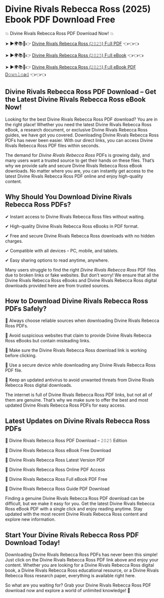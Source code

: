 # Divine Rivals Rebecca Ross (2025) Ebook PDF Download Free

💥 Divine Rivals Rebecca Ross PDF Download Now! 💥

➤ ►🌍📚📱👉 [Divine Rivals Rebecca Ross (𝟸𝟶𝟸𝟻) F𝚞ll PDF](https://getpdf.xyz/divine-rivals-rebecca-ross) 👈👈👈


➤ ►🌍📚📱👉 [Divine Rivals Rebecca Ross (𝟸𝟶𝟸𝟻) F𝚞ll eBook](https://getpdf.xyz/divine-rivals-rebecca-ross) 👈👈👈


➤ ►🌍📚📱👉 [Divine Rivals Rebecca Ross (𝟸𝟶𝟸𝟻) F𝚞ll eBook PDF D𝚘𝚠𝚗𝚕𝚘a𝚍](https://getpdf.xyz/divine-rivals-rebecca-ross) 👈👈👈


## Divine Rivals Rebecca Ross PDF Download – Get the Latest Divine Rivals Rebecca Ross eBook Now!

Looking for the best Divine Rivals Rebecca Ross PDF download? You are in the right place! Whether you need the latest Divine Rivals Rebecca Ross eBook, a research document, or exclusive Divine Rivals Rebecca Ross guides, we have got you covered. Downloading Divine Rivals Rebecca Ross PDFs has never been easier. With our direct links, you can access Divine Rivals Rebecca Ross PDF files within seconds.

The demand for *Divine Rivals Rebecca Ross* PDFs is growing daily, and many users want a trusted source to get their hands on these files. That’s why we provide safe and secure Divine Rivals Rebecca Ross eBook downloads. No matter where you are, you can instantly get access to the latest Divine Rivals Rebecca Ross PDF online and enjoy high-quality content.

## Why Should You Download Divine Rivals Rebecca Ross PDFs?

✔ Instant access to Divine Rivals Rebecca Ross files without waiting.

✔ High-quality Divine Rivals Rebecca Ross eBooks in PDF format.

✔ Free and secure Divine Rivals Rebecca Ross downloads with no hidden charges.

✔ Compatible with all devices – PC, mobile, and tablets.

✔ Easy sharing options to read anytime, anywhere.

Many users struggle to find the right *Divine Rivals Rebecca Ross* PDF files due to broken links or fake websites. But don’t worry! We ensure that all the Divine Rivals Rebecca Ross eBooks and Divine Rivals Rebecca Ross digital downloads provided here are from trusted sources.

## How to Download Divine Rivals Rebecca Ross PDFs Safely?

📌 Always choose reliable sources when downloading Divine Rivals Rebecca Ross PDFs.

📌 Avoid suspicious websites that claim to provide Divine Rivals Rebecca Ross eBooks but contain misleading links.

📌 Make sure the Divine Rivals Rebecca Ross download link is working before clicking.

📌 Use a secure device while downloading any Divine Rivals Rebecca Ross PDF file.

📌 Keep an updated antivirus to avoid unwanted threats from Divine Rivals Rebecca Ross digital downloads.

The internet is full of Divine Rivals Rebecca Ross PDF links, but not all of them are genuine. That’s why we make sure to offer the best and most updated Divine Rivals Rebecca Ross PDFs for easy access.

## Latest Updates on Divine Rivals Rebecca Ross PDFs

🔹 Divine Rivals Rebecca Ross PDF Download – 𝟸𝟶𝟸𝟻 Edition

🔹 Divine Rivals Rebecca Ross eBook Free Download

🔹 Divine Rivals Rebecca Ross Latest Version PDF

🔹 Divine Rivals Rebecca Ross Online PDF Access

🔹 Divine Rivals Rebecca Ross Full eBook PDF Free

🔹 Divine Rivals Rebecca Ross Guide PDF Download

Finding a genuine Divine Rivals Rebecca Ross PDF download can be difficult, but we make it easy for you. Get the latest Divine Rivals Rebecca Ross eBook PDF with a single click and enjoy reading anytime. Stay updated with the most recent Divine Rivals Rebecca Ross content and explore new information.

## Start Your Divine Rivals Rebecca Ross PDF Download Today!

Downloading Divine Rivals Rebecca Ross PDFs has never been this simple! Just click on the Divine Rivals Rebecca Ross PDF link above and enjoy your content. Whether you are looking for a Divine Rivals Rebecca Ross digital book, a Divine Rivals Rebecca Ross educational resource, or a Divine Rivals Rebecca Ross research paper, everything is available right here.

So what are you waiting for? Grab your Divine Rivals Rebecca Ross PDF download now and explore a world of unlimited knowledge! 🚀